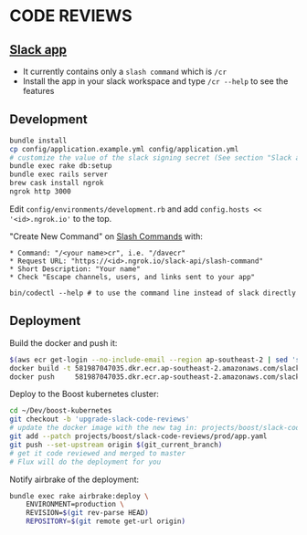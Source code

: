 CODE REVIEWS
============

[Slack app](https://api.slack.com/apps/ANM8CQ1DG/general)
---------------------------------------------------------

- It currently contains only a `slash command` which is `/cr`
- Install the app in your slack workspace and type `/cr --help` to see the features

Development
-----------

```bash
bundle install
cp config/application.example.yml config/application.yml
# customize the value of the slack signing secret (See section "Slack app")
bundle exec rake db:setup
bundle exec rails server
brew cask install ngrok
ngrok http 3000
```

Edit `config/environments/development.rb` and add `config.hosts << '<id>.ngrok.io'` to the top.

"Create New Command" on [Slash Commands](https://api.slack.com/apps/ANM8CQ1DG/slash-commands) with:

    * Command: "/<your name>cr", i.e. "/davecr"
    * Request URL: "https://<id>.ngrok.io/slack-api/slash-command"
    * Short Description: "Your name"
    * Check "Escape channels, users, and links sent to your app"

```
bin/codectl --help # to use the command line instead of slack directly
```

Deployment
----------

Build the docker and push it:
```bash
$(aws ecr get-login --no-include-email --region ap-southeast-2 | sed 's|https://||')
docker build -t 581987047035.dkr.ecr.ap-southeast-2.amazonaws.com/slack-code-reviews:$(git rev-parse --short=7 HEAD) .
docker push     581987047035.dkr.ecr.ap-southeast-2.amazonaws.com/slack-code-reviews:$(git rev-parse --short=7 HEAD)
```

Deploy to the Boost kubernetes cluster:
```bash
cd ~/Dev/boost-kubernetes
git checkout -b 'upgrade-slack-code-reviews'
# update the docker image with the new tag in: projects/boost/slack-code-reviews/prod/app.yaml
git add --patch projects/boost/slack-code-reviews/prod/app.yaml
git push --set-upstream origin $(git_current_branch)
# get it code reviewed and merged to master
# Flux will do the deployment for you
```

Notify airbrake of the deployment:
```bash
bundle exec rake airbrake:deploy \
    ENVIRONMENT=production \
    REVISION=$(git rev-parse HEAD)
    REPOSITORY=$(git remote get-url origin)
```
